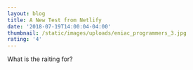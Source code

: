 ```yaml
---
layout: blog
title: A New Test from Netlify
date: '2018-07-19T14:00:04-04:00'
thumbnail: /static/images/uploads/eniac_programmers_3.jpg
rating: '4'
---
```

What is the raiting for?

